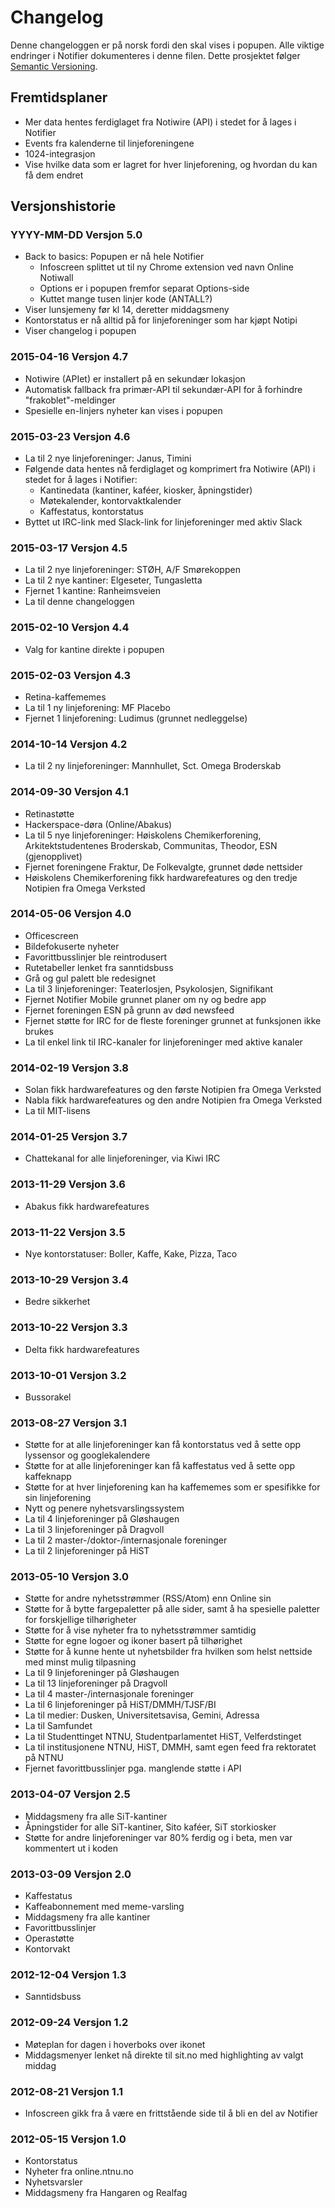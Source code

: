 # Changelog
Denne changeloggen er på norsk fordi den skal vises i popupen.
Alle viktige endringer i Notifier dokumenteres i denne filen.
Dette prosjektet følger [Semantic Versioning](http://semver.org/).

## Fremtidsplaner
* Mer data hentes ferdiglaget fra Notiwire (API) i stedet for å lages i Notifier
* Events fra kalenderne til linjeforeningene
* 1024-integrasjon
* Vise hvilke data som er lagret for hver linjeforening, og hvordan du kan få dem endret

## Versjonshistorie

### YYYY-MM-DD Versjon 5.0
* Back to basics: Popupen er nå hele Notifier
	* Infoscreen splittet ut til ny Chrome extension ved navn Online Notiwall
	* Options er i popupen fremfor separat Options-side
	* Kuttet mange tusen linjer kode (ANTALL?)
* Viser lunsjemeny før kl 14, deretter middagsmeny
* Kontorstatus er nå alltid på for linjeforeninger som har kjøpt Notipi
* Viser changelog i popupen

### 2015-04-16 Versjon 4.7
* Notiwire (APIet) er installert på en sekundær lokasjon
* Automatisk fallback fra primær-API til sekundær-API for å forhindre "frakoblet"-meldinger
* Spesielle en-linjers nyheter kan vises i popupen

### 2015-03-23 Versjon 4.6
* La til 2 nye linjeforeninger: Janus, Timini
* Følgende data hentes nå ferdiglaget og komprimert fra Notiwire (API) i stedet for å lages i Notifier:
	* Kantinedata (kantiner, kaféer, kiosker, åpningstider)
	* Møtekalender, kontorvaktkalender
	* Kaffestatus, kontorstatus
* Byttet ut IRC-link med Slack-link for linjeforeninger med aktiv Slack

### 2015-03-17 Versjon 4.5
* La til 2 nye linjeforeninger: STØH, A/F Smørekoppen
* La til 2 nye kantiner: Elgeseter, Tungasletta
* Fjernet 1 kantine: Ranheimsveien
* La til denne changeloggen

### 2015-02-10 Versjon 4.4
* Valg for kantine direkte i popupen

### 2015-02-03 Versjon 4.3
* Retina-kaffememes
* La til 1 ny linjeforening: MF Placebo
* Fjernet 1 linjeforening: Ludimus (grunnet nedleggelse)

### 2014-10-14 Versjon 4.2
* La til 2 ny linjeforeninger: Mannhullet, Sct. Omega Broderskab

### 2014-09-30 Versjon 4.1
* Retinastøtte
* Hackerspace-døra (Online/Abakus)
* La til 5 nye linjeforeninger: Høiskolens Chemikerforening, Arkitektstudentenes Broderskab, Communitas, Theodor, ESN (gjenopplivet)
* Fjernet foreningene Fraktur, De Folkevalgte, grunnet døde nettsider
* Høiskolens Chemikerforening fikk hardwarefeatures og den tredje Notipien fra Omega Verksted

### 2014-05-06 Versjon 4.0
* Officescreen
* Bildefokuserte nyheter
* Favorittbusslinjer ble reintrodusert
* Rutetabeller lenket fra sanntidsbuss
* Grå og gul palett ble redesignet
* La til 3 linjeforeninger: Teaterlosjen, Psykolosjen, Signifikant
* Fjernet Notifier Mobile grunnet planer om ny og bedre app
* Fjernet foreningen ESN på grunn av død newsfeed
* Fjernet støtte for IRC for de fleste foreninger grunnet at funksjonen ikke brukes
* La til enkel link til IRC-kanaler for linjeforeninger med aktive kanaler

### 2014-02-19 Versjon 3.8
* Solan fikk hardwarefeatures og den første Notipien fra Omega Verksted
* Nabla fikk hardwarefeatures og den andre Notipien fra Omega Verksted
* La til MIT-lisens

### 2014-01-25 Versjon 3.7
* Chattekanal for alle linjeforeninger, via Kiwi IRC

### 2013-11-29 Versjon 3.6
* Abakus fikk hardwarefeatures

### 2013-11-22 Versjon 3.5
* Nye kontorstatuser: Boller, Kaffe, Kake, Pizza, Taco

### 2013-10-29 Versjon 3.4
* Bedre sikkerhet

### 2013-10-22 Versjon 3.3
* Delta fikk hardwarefeatures

### 2013-10-01 Versjon 3.2
* Bussorakel

### 2013-08-27 Versjon 3.1
* Støtte for at alle linjeforeninger kan få kontorstatus ved å sette opp lyssensor og googlekalendere
* Støtte for at alle linjeforeninger kan få kaffestatus ved å sette opp kaffeknapp
* Støtte for at hver linjeforening kan ha kaffememes som er spesifikke for sin linjeforening
* Nytt og penere nyhetsvarslingssystem
* La til 4 linjeforeninger på Gløshaugen
* La til 3 linjeforeninger på Dragvoll
* La til 2 master-/doktor-/internasjonale foreninger
* La til 2 linjeforeninger på HiST

### 2013-05-10 Versjon 3.0
* Støtte for andre nyhetsstrømmer (RSS/Atom) enn Online sin
* Støtte for å bytte fargepaletter på alle sider, samt å ha spesielle paletter for forskjellige tilhørigheter
* Støtte for å vise nyheter fra to nyhetsstrømmer samtidig
* Støtte for egne logoer og ikoner basert på tilhørighet
* Støtte for å kunne hente ut nyhetsbilder fra hvilken som helst nettside med minst mulig tilpasning
* La til 9 linjeforeninger på Gløshaugen
* La til 13 linjeforeninger på Dragvoll
* La til 4 master-/internasjonale foreninger
* La til 6 linjeforeninger på HiST/DMMH/TJSF/BI
* La til medier: Dusken, Universitetsavisa, Gemini, Adressa
* La til Samfundet
* La til Studenttinget NTNU, Studentparlamentet HiST, Velferdstinget
* La til institusjonene NTNU, HiST, DMMH, samt egen feed fra rektoratet på NTNU
* Fjernet favorittbusslinjer pga. manglende støtte i API

### 2013-04-07 Versjon 2.5
* Middagsmeny fra alle SiT-kantiner
* Åpningstider for alle SiT-kantiner, Sito kaféer, SiT storkiosker
* Støtte for andre linjeforeninger var 80% ferdig og i beta, men var kommentert ut i koden

### 2013-03-09 Versjon 2.0
* Kaffestatus
* Kaffeabonnement med meme-varsling
* Middagsmeny fra alle kantiner
* Favorittbusslinjer
* Operastøtte
* Kontorvakt

### 2012-12-04 Versjon 1.3
* Sanntidsbuss

### 2012-09-24 Versjon 1.2
* Møteplan for dagen i hoverboks over ikonet
* Middagsmenyer lenket nå direkte til sit.no med highlighting av valgt middag

### 2012-08-21 Versjon 1.1
* Infoscreen gikk fra å være en frittstående side til å bli en del av Notifier

### 2012-05-15 Versjon 1.0
* Kontorstatus
* Nyheter fra online.ntnu.no
* Nyhetsvarsler
* Middagsmeny fra Hangaren og Realfag
